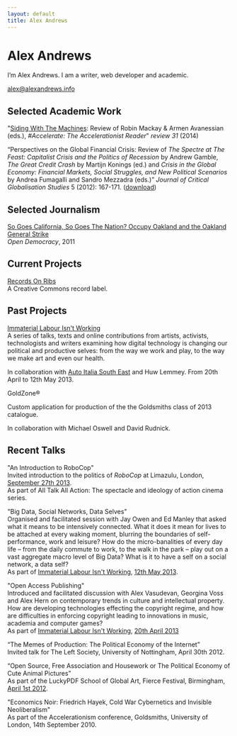 ```yaml
---
layout: default
title: Alex Andrews
---
```

# Alex Andrews

I’m Alex Andrews. I am a writer, web developer and academic.

[alex@alexandrews.info](mailto:alex@alexandrews.info)

## Selected Academic Work

"[Siding With The Machines](http://review31.co.uk/article/view/269/siding-with-the-machines): Review of Robin Mackay & Armen Avanessian (eds.), *#Accelerate: The Accelerationist Reader*" *review 31* (2014)

“Perspectives on the Global Financial Crisis: Review of *The Spectre at The Feast: Capitalist Crisis and the Politics of Recession* by Andrew Gamble, *The Great Credit Crash* by Martijn Konings (ed.) and *Crisis in the Global Economy: Financial Markets, Social Struggles, and New Political Scenarios* by Andrea Fumagalli and Sandro Mezzadra (eds.)” *Journal of Critical Globalisation Studies*&nbsp;5 (2012): 167-171.&nbsp;([download](http://www.criticalglobalisation.com/issue5/167_171_GLOBAL_CRISIS_JCGS5.pdf))

## Selected Journalism

[So Goes California, So Goes The Nation? Occupy Oakland and the Oakland General Strike](http://www.opendemocracy.net/opendemocracy/so-goes-california-so-goes-nation)  
*Open Democracy*, 2011

## Current Projects

[Records On Ribs](http://recordsonribs.com)  
A Creative Commons record label.

## Past Projects

[Immaterial Labour Isn't Working](http://iliw13.autoitaliasoutheast.org)  
A series of talks, texts and online contributions from artists, activists, technologists and writers examining how digital technology is changing our political and productive selves: from the way we work and play, to the way we make art and even our health. 

In collaboration with [Auto Italia South East](http://autoitaliasoutheast.org) and Huw Lemmey. From 20th April to 12th May 2013.

GoldZone®  

Custom application for production of the the Goldsmiths class of 2013 catalogue.

In collaboration with Michael Oswell and David Rudnick. 

## Recent Talks

"An Introduction to RoboCop"  
Invited introduction to the politics of *RoboCop* at Limazulu, London, [September 27th 2013](http://www.limazulu.co.uk/).   
As part of All Talk All Action: The spectacle and ideology of action cinema series.

"Big Data, Social Networks, Data Selves"  
Organised and facilitated session with Jay Owen and Ed Manley that asked what it means to be intensively connected. What it does it mean for lives to be attached at every waking moment, blurring the boundaries of self-performance, work and leisure? How do the micro-banalities of every day life – from the daily commute to work, to the walk in the park – play out on a vast aggregate macro level of Big Data? What is it to have a self on a social network, a data self?  
As part of [Immaterial Labour Isn't Working](http://iliw13.autoitaliasoutheast.org), [12th May 2013](http://iliw13.autoitaliasoutheast.org/schedule/).

"Open Access Publishing"  
Introduced and facilitated discussion with Alex Vasudevan, Georgina Voss and Alex Hern on contemporary trends in culture and intellectual property. How are developing technologies effecting the copyright regime, and how are difficulties in enforcing copyright leading to innovations in music, academia and computer games?  
As part of [Immaterial Labour Isn't Working](http://iliw13.autoitaliasoutheast.org), [20th April 2013](http://iliw13.autoitaliasoutheast.org/schedule/week-one/)

“The Memes of Production: The Political Economy of the Internet”  
Invited talk for The Left Society, University of Nottingham, April 30th 2012.

“Open Source, Free Association and Housework or The Political Economy of Cute Animal Pictures”  
As part of the LuckyPDF School of Global Art, Fierce Festival, Birmingham, [April 1st 2012](http://www.wearefierce.org/fierce-festival/whats-on/lucky-pdf).

"Economics Noir: Friedrich Hayek, Cold War Cybernetics and Invisible Neoliberalism"  
As part of the Accelerationism conference, Goldsmiths, University of London, 14th September 2010.